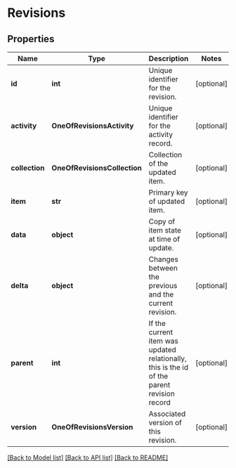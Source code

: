 # Revisions

## Properties
Name | Type | Description | Notes
------------ | ------------- | ------------- | -------------
**id** | **int** | Unique identifier for the revision. | [optional] 
**activity** | **OneOfRevisionsActivity** | Unique identifier for the activity record. | [optional] 
**collection** | **OneOfRevisionsCollection** | Collection of the updated item. | [optional] 
**item** | **str** | Primary key of updated item. | [optional] 
**data** | **object** | Copy of item state at time of update. | [optional] 
**delta** | **object** | Changes between the previous and the current revision. | [optional] 
**parent** | **int** | If the current item was updated relationally, this is the id of the parent revision record | [optional] 
**version** | **OneOfRevisionsVersion** | Associated version of this revision. | [optional] 

[[Back to Model list]](../README.md#documentation-for-models) [[Back to API list]](../README.md#documentation-for-api-endpoints) [[Back to README]](../README.md)

